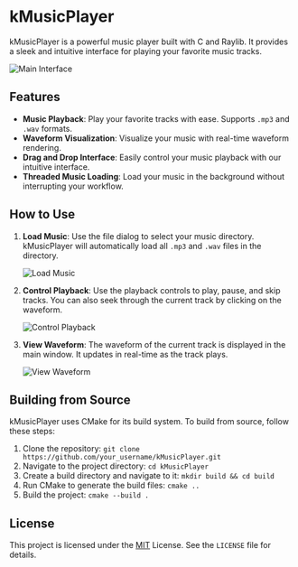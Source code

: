 # kMusicPlayer

kMusicPlayer is a powerful music player built with C and Raylib. It provides a sleek and intuitive interface for playing your favorite music tracks.

![Main Interface](cmake-build-debug/images/demo.gif)

## Features

- **Music Playback**: Play your favorite tracks with ease. Supports `.mp3` and `.wav` formats.
- **Waveform Visualization**: Visualize your music with real-time waveform rendering.
- **Drag and Drop Interface**: Easily control your music playback with our intuitive interface.
- **Threaded Music Loading**: Load your music in the background without interrupting your workflow.

## How to Use

1. **Load Music**: Use the file dialog to select your music directory. kMusicPlayer will automatically load all `.mp3` and `.wav` files in the directory.

    ![Load Music](path_to_your_image)

2. **Control Playback**: Use the playback controls to play, pause, and skip tracks. You can also seek through the current track by clicking on the waveform.

    ![Control Playback](path_to_your_image)

3. **View Waveform**: The waveform of the current track is displayed in the main window. It updates in real-time as the track plays.

    ![View Waveform](path_to_your_image)

## Building from Source

kMusicPlayer uses CMake for its build system. To build from source, follow these steps:

1. Clone the repository: `git clone https://github.com/your_username/kMusicPlayer.git`
2. Navigate to the project directory: `cd kMusicPlayer`
3. Create a build directory and navigate to it: `mkdir build && cd build`
4. Run CMake to generate the build files: `cmake ..`
5. Build the project: `cmake --build .`

## License


This project is licensed under the [MIT](https://choosealicense.com/licenses/mit/) License. See the `LICENSE` file for details.
